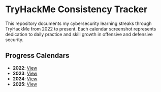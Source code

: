 #  TryHackMe Consistency Tracker

This repository documents my cybersecurity learning streaks through TryHackMe from 2022 to present. Each calendar screenshot represents dedication to daily practice and skill growth in offensive and defensive security.

##  Progress Calendars

- **2022**: [View](screenshots/calendar-2022.png)
- **2023**: [View](screenshots/calendar-2023.png)
- **2024**: [View](screenshots/calendar-2024.png)
- **2025**: [View](screenshots/calendar-2025.png)
